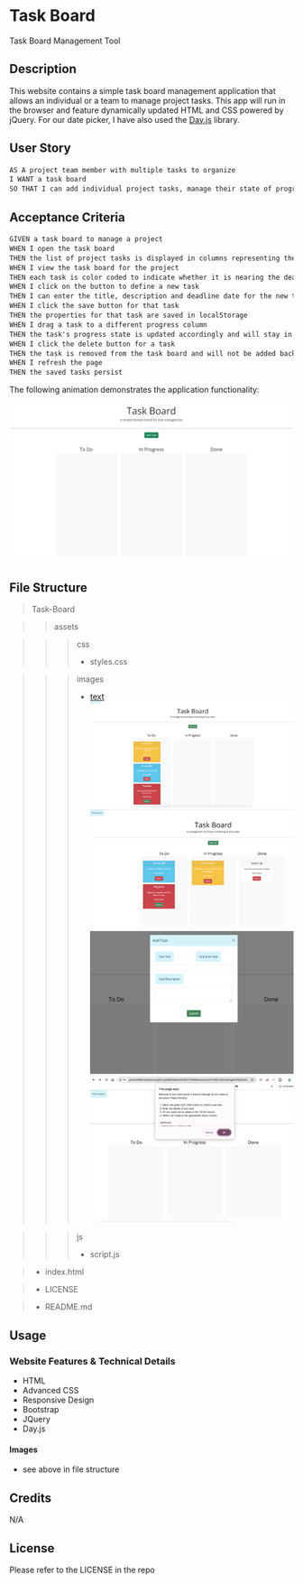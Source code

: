 # Task Board 

Task Board Management Tool

## Description

This website contains a simple task board management application that allows an individual or a team to manage project tasks. This app will run in the browser and feature dynamically updated HTML and CSS powered by jQuery. For our date picker, I have also used the [Day.js](https://day.js.org/en/) library.


## User Story

```md
AS A project team member with multiple tasks to organize
I WANT a task board 
SO THAT I can add individual project tasks, manage their state of progress and track overall project progress accordingly
```

## Acceptance Criteria

```md
GIVEN a task board to manage a project
WHEN I open the task board
THEN the list of project tasks is displayed in columns representing the task progress state (Not Yet Started, In Progress, Completed)
WHEN I view the task board for the project
THEN each task is color coded to indicate whether it is nearing the deadline (yellow) or is overdue (red)
WHEN I click on the button to define a new task
THEN I can enter the title, description and deadline date for the new task into a modal dialog
WHEN I click the save button for that task
THEN the properties for that task are saved in localStorage
WHEN I drag a task to a different progress column
THEN the task's progress state is updated accordingly and will stay in the new column after refreshing
WHEN I click the delete button for a task
THEN the task is removed from the task board and will not be added back after refreshing
WHEN I refresh the page
THEN the saved tasks persist
```

The following animation demonstrates the application functionality:

![A user adds three tasks to the task board and changes the state of two of them to in progress and then completion. The user then deletes the two cards in the done column.](./images/05-third-party-apis-homework-demo.gif)

## File Structure

> Task-Board

> > assets

> > > css
> > > - styles.css

> > > images
> > > - [text](assets/images)
![colour coded tasks based on date](<assets/images/Img1 - Colour coded tasks based on date.png>)
![alt text](<assets/images/Img2 - Colour removed once DONE .png>)
![alt text](<assets/images/Img3 - ModalForm.png>)
![alt text](<assets/images/Img4 - Instructions Pop Up.png>)

> > > js
> > > - script.js

> - index.html

> - LICENSE 

> - README.md



## Usage

### Website Features & Technical Details

- HTML
- Advanced CSS
- Responsive Design
- Bootstrap
- JQuery
- Day.js

#### Images 

- see above in file structure

## Credits
N/A

## License
Please refer to the LICENSE in the repo